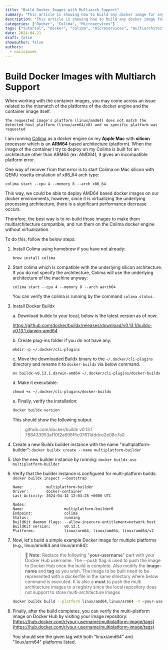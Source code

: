 ```yaml
---
title: "Build Docker Images with Multiarch Support"
summary: "This article is showing how to build any docker image for any architecture type, so that you can build your own architecture specific images and be able to run them on your docker engine."
description: "This article is showing how to build any docker image for any architecture type, so that you can build your own architecture specific images and be able to run them on your docker engine."
categories: ["Docker", "Colima", "Microservices"]
tags: ["tutorial", "docker", "colima", "microservices", "multiarchitecture", "containers"]
date: 2024-04-21
draft: false
showauthor: false
authors:
  - nacisimsek
---
```

# Build Docker Images with Multiarch Support

When working with the container images, you may come across an issue related to the mismatch of the platforms of the docker engine and the container image itself.

```
The requested image's platform (linux/amd64) does not match the detected host platform (linux/arm64/v8) and no specific platform was requested
```

I am running [Colima](https://github.com/abiosoft/colima) as a docker engine on my **Apple Mac** with **silicon** processor which is an **ARM64** based architecture (platform). When the image of the container I try to deploy on my Colima is built for an architecture other than ARM64 (ex: AMD64), it gives an incompatible platform error.

One way of recover from that error is to start Colima on Mac silicon with QEMU rosetta emulation of x86_64 arch type:

```
colima start --cpu 4 --memory 8 --arch x86_64
```

This way, we could be able to deploy AMD64 based docker images on our docker environments, however, since it is virtualizing the underlying processing architecture, there is a significant performance decrease occurs.

Therefore, the best way is to re-build those images to make them multiarchitecture compatible, and run them on the Colima docker engine without virtualization.

To do this, follow the below steps:

1. Install Colima using homebrew if you have not already:

   ```shell
   brew install colima
   ```
2. Start colima which is compatible with the underlying silicon architecture. If you do not specify the architecture, Colima will use the underlying architecture of the machine anyway:

   ```shell
   colima start --cpu 4 --memory 8 --arch aarch64
   ```
   You can verify the colima is running by the command `colima status`.
3. Install Docker Buildx

   a. Download buildx to your local, below is the latest version as of now:

   https://github.com/docker/buildx/releases/download/v0.13.1/buildx-v0.13.1.darwin-amd64

   b. Create plug-ins folder if you do not have any:

   ```shell
   mkdir -p ~/.docker/cli-plugins
   ```
   c. Move the downloaded Buildx binary to the `~/.docker/cli-plugins` directory and rename it to `docker-buildx` via below command.

   ```shell
   mv buildx-v0.13.1.darwin-amd64 ~/.docker/cli-plugins/docker-buildx
   ```
   d. Make it executable:

   ```shell
   chmod +x ~/.docker/cli-plugins/docker-buildx
   ```
   e. Finally, verify the installation:

   ```bash
   docker buildx version
   ```
   This should show the following output:

   > github.com/docker/buildx v0.13.1 788433953af10f2a698f5c07611dddce2e08c7a0
   >
4. Create a new Buildx builder instance with the name "multiplatform-builder": `docker buildx create --name multiplatform-builder`
5. Use the new builder instance by running: `docker buildx use multiplatform-builder`
6. Verify that the builder instance is configured for multi-platform builds: `docker buildx inspect --bootstrap`

   ```
   Name:          multiplatform-builder
   Driver:        docker-container
   Last Activity: 2024-04-14 12:03:28 +0000 UTC

   Nodes:
   Name:                  multiplatform-builder0
   Endpoint:              colima
   Status:                running
   BuildKit daemon flags: --allow-insecure-entitlement=network.host
   BuildKit version:      v0.13.1
   Platforms:             linux/arm64, linux/amd64, linux/amd64/v2
   ```
7. Now, let's build a simple example Docker image for multiple platforms (e.g., linux/amd64 and linux/arm64):

   > 📝 **Note:**
   > Replace the following "**your-username**" part with your Docker Hub username. The --push flag is used to push the image to Docker Hub once the build is complete.
   > Also modify the **image-name** and **tag** as you wish. The image to be built need to be represented with a dockerfile in the same directory where below command is executed.
   > It is also a **must** to push the multi architecture images to a registry since the local repository does not support to store multi-architecture images
   >

   ```bash
   docker buildx build --platform linux/amd64,linux/arm64 -t <your-username>/<image-name>:<tag> . --push
   ```
8. Finally, after the build completes, you can verify the multi-platform image on Docker Hub by visiting your image repository: [https://hub.docker.com/r/your-username/multiplatform-image/tags](https://hub.docker.com/r/your-username/multiplatform-image/tags)

   You should see the given tag with both "linux/amd64" and "linux/arm64" platforms listed.
